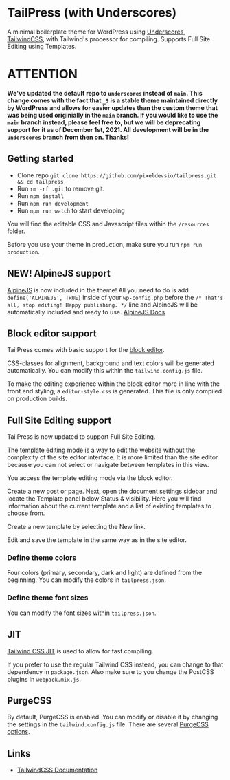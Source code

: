 # TailPress (with Underscores)
A minimal boilerplate theme for WordPress using [Underscores](https://underscores.me/), [TailwindCSS](https://tailwindcss.com/), with Tailwind's processor for compiling. Supports Full Site Editing using Templates.

# ATTENTION
**We've updated the default repo to `underscores` instead of `main`. This change comes with the fact that `_S` is a stable theme maintained directly by WordPress and allows for easier updates than the custom theme that was being used originially in the `main` branch. If you would like to use the `main` branch instead, please feel free to, but we will be deprecating support for it as of December 1st, 2021. All development will be in the `underscores` branch from then on. 
Thanks!**

## Getting started
* Clone repo `git clone https://github.com/pixeldevsio/tailpress.git && cd tailpress`
* Run `rm -rf .git` to remove git.
* Run `npm install`
* Run `npm run development`
* Run `npm run watch` to start developing

You will find the editable CSS and Javascript files within the `/resources` folder.

Before you use your theme in production, make sure you run `npm run production`.

## NEW! AlpineJS support
[AlpineJS](https://alpinejs.dev/) is now included in the theme! All you need to do is add `define('ALPINEJS', TRUE)` inside of your `wp-config.php` before the `/* That's all, stop editing! Happy publishing. */` line and AlpineJS will be automatically included and ready to use.
[AlpineJS Docs](https://alpinejs.dev/start-here)

## Block editor support
TailPress comes with basic support for the [block editor](https://wordpress.org/support/article/wordpress-editor/).

CSS-classes for alignment, background and text colors will be generated automatically. You can modify this within the `tailwind.config.js` file.

To make the editing experience within the block editor more in line with the front end styling, a `editor-style.css` is generated. This file is only compiled on production builds.

## Full Site Editing support
TailPress is now updated to support Full Site Editing.

The template editing mode is a way to edit the website without the complexity of the site editor interface.
It is more limited than the site editor because you can not select or navigate between templates in this view.

You access the template editing mode via the block editor.

Create a new post or page. Next, open the document settings sidebar and locate the Template panel below Status & visibility.
Here you will find information about the current template and a list of existing templates to choose from.

Create a new template by selecting the New link.

Edit and save the template in the same way as in the site editor.

### Define theme colors
Four colors (primary, secondary, dark and light) are defined from the beginning. You can modify the colors in `tailpress.json`.

### Define theme font sizes
You can modify the font sizes within `tailpress.json`.

## JIT
[Tailwind CSS JIT](https://github.com/tailwindlabs/tailwindcss-jit) is used to allow for fast compiling.

If you prefer to use the regular Tailwind CSS instead, you can change to that dependency in `package.json`.
Also make sure to you change the PostCSS plugins in `webpack.mix.js`.

## PurgeCSS
By default, PurgeCSS is enabled. You can modify or disable it by changing the settings in the `tailwind.config.js` file. There are several [PurgeCSS options](https://tailwindcss.com/docs/optimizing-for-production#purge-css-options).

## Links
* [TailwindCSS Documentation](https://tailwindcss.com/docs)
